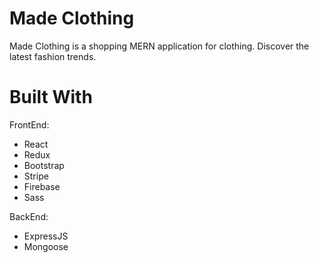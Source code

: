 # Made Clothing

Made Clothing is a shopping MERN application for clothing.
Discover the latest fashion trends.

# Built With

FrontEnd:

- React
- Redux
- Bootstrap
- Stripe
- Firebase
- Sass

BackEnd:

- ExpressJS
- Mongoose
